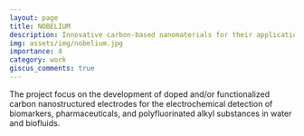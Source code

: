 ```yaml
---
layout: page
title: NOBELIUM
description: Innovative carbon-based nanomaterials for their application in industry and medicine as sensing devices
img: assets/img/nobelium.jpg
importance: 4
category: work
giscus_comments: true
---
```


The project focus on the development of doped and/or functionalized carbon nanostructured electrodes for the electrochemical detection of biomarkers, pharmaceuticals, and polyfluorinated alkyl substances in water and biofluids.

